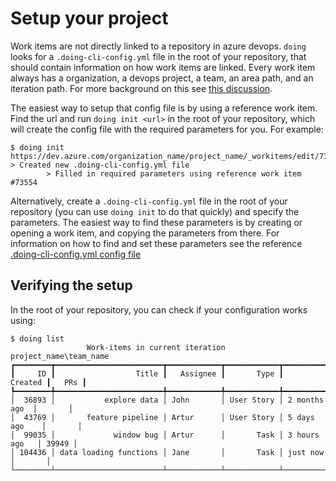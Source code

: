 # Setup your project

Work items are not directly linked to a repository in azure devops. `doing` looks for a `.doing-cli-config.yml` file in the root of your repository, that should contain information on how work items are linked. Every work item always has a organization, a devops project, a team, an area path, and an iteration path. For more background on this see [this discussion](../discussion/oneproject_setup.md).

The easiest way to setup that config file is by using a reference work item. Find the url and run `doing init <url>` in the root of your repository, which will create the config file with the required parameters for you. For example:

<div class="termy">

```console
$ doing init https://dev.azure.com/organization_name/project_name/_workitems/edit/73554
> Created new .doing-cli-config.yml file
        > Filled in required parameters using reference work item #73554
```

</div>

Alternatively, create a `.doing-cli-config.yml` file in the root of your repository (you can use `doing init` to do that quickly) and specify the parameters. The easiest way to find these parameters is by creating or opening a work item, and copying the parameters from there. For information on how to find and set these parameters see the reference [.doing-cli-config.yml config file](../config/config_file.md)

## Verifying the setup

In the root of your repository, you can check if your configuration works using:

<div class="termy termy-small">

```console
$ doing list
                 Work-items in current iteration project_name\team_name                  
┏━━━━━━━━┳━━━━━━━━━━━━━━━━━━━━━━━━┳━━━━━━━━━━━━┳━━━━━━━━━━━━┳━━━━━━━━━━━━━━━┳━━━━━━━┓
┃     ID ┃                  Title ┃   Assignee ┃       Type ┃       Created ┃   PRs ┃
┡━━━━━━━━╇━━━━━━━━━━━━━━━━━━━━━━━━╇━━━━━━━━━━━━╇━━━━━━━━━━━━╇━━━━━━━━━━━━━━━╇━━━━━━━┩
│  36893 │           explore data │ John       │ User Story │ 2 months ago  │       │
│  43769 │       feature pipeline │ Artur      │ User Story │ 5 days ago    │       │
│  99035 │             window bug │ Artur      │       Task │ 3 hours ago   │ 39949 │
│ 104436 │ data loading functions │ Jane       │       Task │ just now      │       │
└────────┴────────────────────────┴────────────┴────────────┴───────────────┴───────┘
```

</div>
